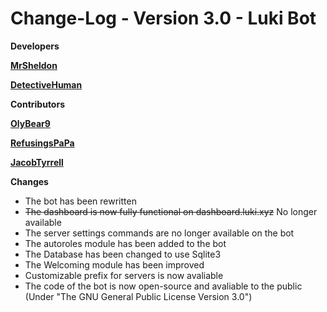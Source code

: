 # Change-Log - Version 3.0 - Luki Bot

**Developers**

[**MrSheldon**](https://github.com/mrsheldon)

[**DetectiveHuman**](https://github.com/DetectiveHuman)

**Contributors**

[**OlyBear9**](https://github.com/olybear9)

[**RefusingsPaPa**](https://github.com/RefusingsPaPa)

[**JacobTyrrell**](https://github.com/JacobTyrrell)

**Changes**

- The bot has been rewritten
- ~~The dashboard is now fully functional on dashboard.luki.xyz~~ No longer available
- The server settings commands are no longer available on the bot
- The autoroles module has been added to the bot
- The Database has been changed to use Sqlite3
- The Welcoming module has been improved
- Customizable prefix for servers is now avaliable
- The code of the bot is now open-source and avaliable to the public (Under "The GNU General Public License Version 3.0")
